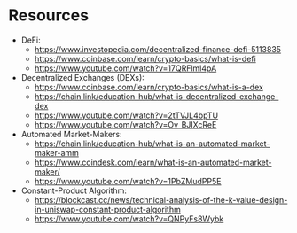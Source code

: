 # Resources

- DeFi:
  - https://www.investopedia.com/decentralized-finance-defi-5113835
  - https://www.coinbase.com/learn/crypto-basics/what-is-defi
  - https://www.youtube.com/watch?v=17QRFlml4pA
- Decentralized Exchanges (DEXs):
  - https://www.coinbase.com/learn/crypto-basics/what-is-a-dex
  - https://chain.link/education-hub/what-is-decentralized-exchange-dex
  - https://www.youtube.com/watch?v=2tTVJL4bpTU
  - https://www.youtube.com/watch?v=Ov_BJIXcReE
- Automated Market-Makers:
  - https://chain.link/education-hub/what-is-an-automated-market-maker-amm
  - https://www.coindesk.com/learn/what-is-an-automated-market-maker/
  - https://www.youtube.com/watch?v=1PbZMudPP5E
- Constant-Product Algorithm:
  - https://blockcast.cc/news/technical-analysis-of-the-k-value-design-in-uniswap-constant-product-algorithm
  - https://www.youtube.com/watch?v=QNPyFs8Wybk
